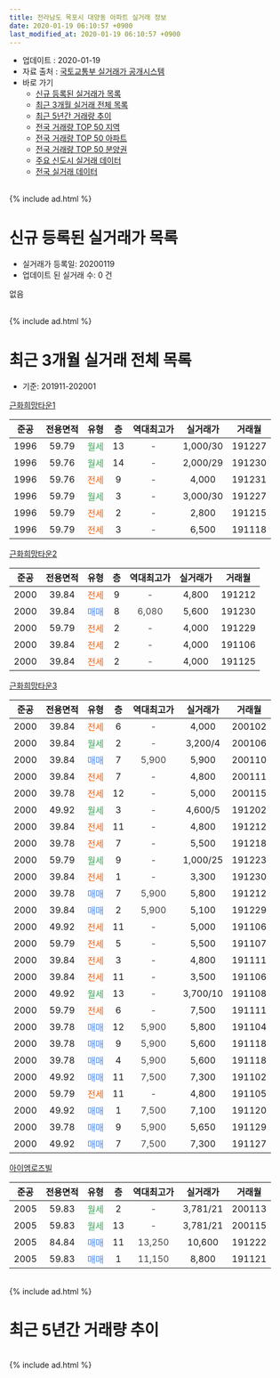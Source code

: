 ```yaml
---
title: 전라남도 목포시 대양동 아파트 실거래 정보
date: 2020-01-19 06:10:57 +0900
last_modified_at: 2020-01-19 06:10:57 +0900
---
```


* 업데이트 : 2020-01-19
* 자료 출처 : [국토교통부 실거래가 공개시스템](http://rt.molit.go.kr)
* 바로 가기
    * [신규 등록된 실거래가 목록](#신규-등록된-실거래가-목록)
    * [최근 3개월 실거래 전체 목록](#최근-3개월-실거래-전체-목록)
    * [최근 5년간 거래량 추이](#최근-5년간-거래량-추이)
    * [전국 거래량 TOP 50 지역](https://apt-info.github.io/apt-trade-info/최근-3개월-전국에서-가장-거래가-많이-발생한-지역)
    * [전국 거래량 TOP 50 아파트](https://apt-info.github.io/apt-trade-info/최근-3개월-전국에서-가장-거래가-많이-발생한-아파트)
    * [전국 거래량 TOP 50 분양권](https://apt-info.github.io/apt-trade-info/최근-3개월-전국에서-가장-거래가-많이-발생한-분양권)
    * [주요 신도시 실거래 데이터](https://apt-info.github.io/apt-trade-info/주요-신도시)
    * [전국 실거래 데이터](https://apt-info.github.io/apt-trade-info/전국)
<br>
{% include ad.html %}
<br>

# 신규 등록된 실거래가 목록
* 실거래가 등록일: 20200119
* 업데이트 된 실거래 수: 0 건

없음

<br>
{% include ad.html %}
<br>

# 최근 3개월 실거래 전체 목록
* 기준: 201911-202001


[근화희망타운1](https://search.naver.com/search.naver?query=%EC%A0%84%EB%9D%BC%EB%82%A8%EB%8F%84+%EB%AA%A9%ED%8F%AC%EC%8B%9C+%EB%8C%80%EC%96%91%EB%8F%99+%EA%B7%BC%ED%99%94%ED%9D%AC%EB%A7%9D%ED%83%80%EC%9A%B41)

|준공|전용면적|유형|층|역대최고가|실거래가|거래월|
|:---:|:---:|:---:|:---:|:---:|:---:|:---:|
|1996|59.79|<span style="color:#34a853">월세</span>|13|<span style="color:#444444">-</span>|1,000/30|191227|
|1996|59.76|<span style="color:#34a853">월세</span>|14|<span style="color:#444444">-</span>|2,000/29|191230|
|1996|59.76|<span style="color:#ff5a00">전세</span>|9|<span style="color:#444444">-</span>|4,000|191231|
|1996|59.79|<span style="color:#34a853">월세</span>|3|<span style="color:#444444">-</span>|3,000/30|191227|
|1996|59.79|<span style="color:#ff5a00">전세</span>|2|<span style="color:#444444">-</span>|2,800|191215|
|1996|59.79|<span style="color:#ff5a00">전세</span>|3|<span style="color:#444444">-</span>|6,500|191118|

[근화희망타운2](https://search.naver.com/search.naver?query=%EC%A0%84%EB%9D%BC%EB%82%A8%EB%8F%84+%EB%AA%A9%ED%8F%AC%EC%8B%9C+%EB%8C%80%EC%96%91%EB%8F%99+%EA%B7%BC%ED%99%94%ED%9D%AC%EB%A7%9D%ED%83%80%EC%9A%B42)

|준공|전용면적|유형|층|역대최고가|실거래가|거래월|
|:---:|:---:|:---:|:---:|:---:|:---:|:---:|
|2000|39.84|<span style="color:#ff5a00">전세</span>|9|<span style="color:#444444">-</span>|4,800|191212|
|2000|39.84|<span style="color:#4285f3">매매</span>|8|<span style="color:#444444">6,080</span>|5,600|191230|
|2000|59.79|<span style="color:#ff5a00">전세</span>|2|<span style="color:#444444">-</span>|4,000|191229|
|2000|39.84|<span style="color:#ff5a00">전세</span>|2|<span style="color:#444444">-</span>|4,000|191106|
|2000|39.84|<span style="color:#ff5a00">전세</span>|2|<span style="color:#444444">-</span>|4,000|191125|

[근화희망타운3](https://search.naver.com/search.naver?query=%EC%A0%84%EB%9D%BC%EB%82%A8%EB%8F%84+%EB%AA%A9%ED%8F%AC%EC%8B%9C+%EB%8C%80%EC%96%91%EB%8F%99+%EA%B7%BC%ED%99%94%ED%9D%AC%EB%A7%9D%ED%83%80%EC%9A%B43)

|준공|전용면적|유형|층|역대최고가|실거래가|거래월|
|:---:|:---:|:---:|:---:|:---:|:---:|:---:|
|2000|39.84|<span style="color:#ff5a00">전세</span>|6|<span style="color:#444444">-</span>|4,000|200102|
|2000|39.84|<span style="color:#34a853">월세</span>|2|<span style="color:#444444">-</span>|3,200/4|200106|
|2000|39.84|<span style="color:#4285f3">매매</span>|7|<span style="color:#444444">5,900</span>|5,900|200110|
|2000|39.84|<span style="color:#ff5a00">전세</span>|7|<span style="color:#444444">-</span>|4,800|200111|
|2000|39.78|<span style="color:#ff5a00">전세</span>|12|<span style="color:#444444">-</span>|5,000|200115|
|2000|49.92|<span style="color:#34a853">월세</span>|3|<span style="color:#444444">-</span>|4,600/5|191202|
|2000|39.84|<span style="color:#ff5a00">전세</span>|11|<span style="color:#444444">-</span>|4,800|191212|
|2000|39.78|<span style="color:#ff5a00">전세</span>|7|<span style="color:#444444">-</span>|5,500|191218|
|2000|59.79|<span style="color:#34a853">월세</span>|9|<span style="color:#444444">-</span>|1,000/25|191223|
|2000|39.84|<span style="color:#ff5a00">전세</span>|1|<span style="color:#444444">-</span>|3,300|191230|
|2000|39.78|<span style="color:#4285f3">매매</span>|7|<span style="color:#444444">5,900</span>|5,800|191212|
|2000|39.84|<span style="color:#4285f3">매매</span>|2|<span style="color:#444444">5,900</span>|5,100|191229|
|2000|49.92|<span style="color:#ff5a00">전세</span>|11|<span style="color:#444444">-</span>|5,000|191106|
|2000|59.79|<span style="color:#ff5a00">전세</span>|5|<span style="color:#444444">-</span>|5,500|191107|
|2000|39.84|<span style="color:#ff5a00">전세</span>|3|<span style="color:#444444">-</span>|4,800|191111|
|2000|39.84|<span style="color:#ff5a00">전세</span>|11|<span style="color:#444444">-</span>|3,500|191106|
|2000|49.92|<span style="color:#34a853">월세</span>|13|<span style="color:#444444">-</span>|3,700/10|191108|
|2000|59.79|<span style="color:#ff5a00">전세</span>|6|<span style="color:#444444">-</span>|7,500|191111|
|2000|39.78|<span style="color:#4285f3">매매</span>|12|<span style="color:#444444">5,900</span>|5,800|191104|
|2000|39.78|<span style="color:#4285f3">매매</span>|9|<span style="color:#444444">5,900</span>|5,600|191118|
|2000|39.78|<span style="color:#4285f3">매매</span>|4|<span style="color:#444444">5,900</span>|5,600|191118|
|2000|49.92|<span style="color:#4285f3">매매</span>|11|<span style="color:#444444">7,500</span>|7,300|191102|
|2000|59.79|<span style="color:#ff5a00">전세</span>|11|<span style="color:#444444">-</span>|4,800|191105|
|2000|49.92|<span style="color:#4285f3">매매</span>|1|<span style="color:#444444">7,500</span>|7,100|191120|
|2000|39.78|<span style="color:#4285f3">매매</span>|9|<span style="color:#444444">5,900</span>|5,650|191129|
|2000|49.92|<span style="color:#4285f3">매매</span>|7|<span style="color:#444444">7,500</span>|7,300|191127|

[아이엠로즈빌](https://search.naver.com/search.naver?query=%EC%A0%84%EB%9D%BC%EB%82%A8%EB%8F%84+%EB%AA%A9%ED%8F%AC%EC%8B%9C+%EB%8C%80%EC%96%91%EB%8F%99+%EC%95%84%EC%9D%B4%EC%97%A0%EB%A1%9C%EC%A6%88%EB%B9%8C)

|준공|전용면적|유형|층|역대최고가|실거래가|거래월|
|:---:|:---:|:---:|:---:|:---:|:---:|:---:|
|2005|59.83|<span style="color:#34a853">월세</span>|2|<span style="color:#444444">-</span>|3,781/21|200113|
|2005|59.83|<span style="color:#34a853">월세</span>|13|<span style="color:#444444">-</span>|3,781/21|200115|
|2005|84.84|<span style="color:#4285f3">매매</span>|11|<span style="color:#444444">13,250</span>|10,600|191222|
|2005|59.83|<span style="color:#4285f3">매매</span>|1|<span style="color:#444444">11,150</span>|8,800|191121|


<br>
{% include ad.html %}
<br>

# 최근 5년간 거래량 추이


<div style="width:100%;">
    <canvas id="deal_progress" height="200"></canvas>
</div>

<script>
new Chart(document.getElementById("deal_progress"), {
    type: 'line',
    data: {
        labels: ['201501','201502','201503','201504','201505','201506','201507','201508','201509','201510','201511','201512','201601','201602','201603','201604','201605','201606','201607','201608','201609','201610','201611','201612','201701','201702','201703','201704','201705','201706','201707','201708','201709','201710','201711','201712','201801','201802','201803','201804','201805','201806','201807','201808','201809','201810','201811','201812','201901','201902','201903','201904','201905','201906','201907','201908','201909','201910','201911','201912','202001'],
        datasets: [{
            label: '매매',
            pointRadius: 1,
            data: [3, 3, 8, 6, 10, 6, 5, 5, 36, 36, 7, 12, 2, 2, 6, 9, 2, 5, 4, 6, 7, 8, 7, 4, 3, 4, 5, 9, 2, 4, 5, 4, 5, 36, 59, 56, 32, 20, 34, 37, 13, 21, 19, 14, 11, 10, 6, 5, 11, 9, 8, 5, 10, 2, 4, 5, 6, 2, 8, 4, 1],
            borderColor: "rgba(255, 201, 14, 1)",
            backgroundColor: "rgba(255, 201, 14, 0.5)",
            fill: false,
            lineTension: 0
        },{
            label: '전월세',
            pointRadius: 1,
            data: [22, 16, 23, 18, 16, 15, 16, 23, 19, 42, 25, 24, 22, 10, 22, 26, 16, 15, 22, 21, 24, 20, 19, 17, 9, 20, 26, 14, 20, 10, 11, 13, 28, 22, 13, 16, 9, 6, 9, 5, 9, 6, 14, 13, 8, 14, 10, 8, 8, 8, 15, 5, 12, 5, 6, 8, 10, 9, 10, 12, 6],
            borderColor: "rgba(0, 141, 185, 1)",
            backgroundColor: "rgba(0, 141, 185, 0.5)",
            fill: false,
            lineTension: 0
        }
        ]
    },
    options: {
        responsive: true,
        title: {
            display: false
        },
        tooltips: {
            mode: 'index',
            intersect: false
        },
        hover: {
            mode: 'nearest',
            intersect: true
        },
        scales: {
            xAxes: [{
                display: true,
                scaleLabel: {
                    display: true,
                    labelString: '년/월'
                }
            }],
            yAxes: [{
                display: true,
                ticks: {
                    suggestedMin: 0,
                },
                scaleLabel: {
                    display: true,
                    labelString: '실거래 수'
                }
            }]
        }
    }
});

</script>


<br>
{% include ad.html %}
<br>

